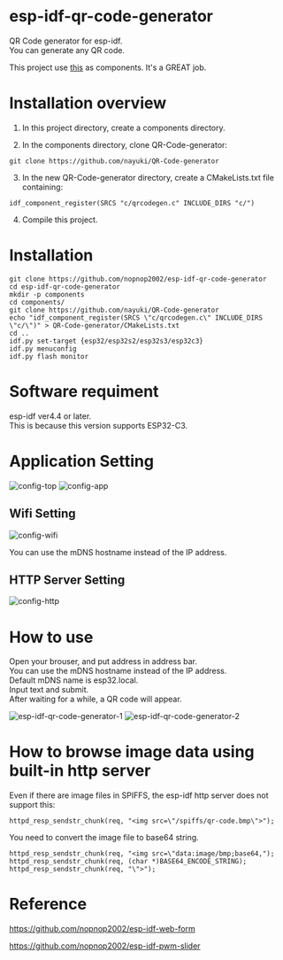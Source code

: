 # esp-idf-qr-code-generator
QR Code generator for esp-idf.   
You can generate any QR code.   

This project use [this](https://github.com/nayuki/QR-Code-generator) as components. It's a GREAT job.   

# Installation overview
1. In this project directory, create a components directory.

2. In the components directory, clone QR-Code-generator:
```
git clone https://github.com/nayuki/QR-Code-generator
```

3. In the new QR-Code-generator directory, create a CMakeLists.txt file containing:
```
idf_component_register(SRCS "c/qrcodegen.c" INCLUDE_DIRS "c/")
```

4. Compile this project.


# Installation
```
git clone https://github.com/nopnop2002/esp-idf-qr-code-generator
cd esp-idf-qr-code-generator
mkdir -p components
cd components/
git clone https://github.com/nayuki/QR-Code-generator
echo "idf_component_register(SRCS \"c/qrcodegen.c\" INCLUDE_DIRS \"c/\")" > QR-Code-generator/CMakeLists.txt
cd ..
idf.py set-target {esp32/esp32s2/esp32s3/esp32c3}
idf.py menuconfig
idf.py flash monitor
```

# Software requiment
esp-idf ver4.4 or later.   
This is because this version supports ESP32-C3.

# Application Setting

![config-top](https://user-images.githubusercontent.com/6020549/183276602-6abd8b3b-4816-4f67-91cb-b3fc76439381.jpg)
![config-app](https://user-images.githubusercontent.com/6020549/183276605-b1372459-bf61-4712-a855-95b59223a116.jpg)

## Wifi Setting

![config-wifi](https://user-images.githubusercontent.com/6020549/183276665-607e2ca0-6caa-43b1-a431-5b4888858ea5.jpg)

You can use the mDNS hostname instead of the IP address.   

## HTTP Server Setting

![config-http](https://user-images.githubusercontent.com/6020549/183277176-2ed5a850-d339-43d4-835f-a00ec021e661.jpg)

# How to use
Open your brouser, and put address in address bar.   
You can use the mDNS hostname instead of the IP address.   
Default mDNS name is esp32.local.   
Input text and submit.   
After waiting for a while, a QR code will appear.   

![esp-idf-qr-code-generator-1](https://user-images.githubusercontent.com/6020549/183276725-faf1fe52-c380-4b26-83d4-b2e3bb31d84b.jpg)
![esp-idf-qr-code-generator-2](https://user-images.githubusercontent.com/6020549/183276723-9f9c9240-2e07-4109-aff4-3c2e1c5dd7cf.jpg)


# How to browse image data using built-in http server   
Even if there are image files in SPIFFS, the esp-idf http server does not support this:   
```
httpd_resp_sendstr_chunk(req, "<img src=\"/spiffs/qr-code.bmp\">");
```

You need to convert the image file to base64 string.   
```
httpd_resp_sendstr_chunk(req, "<img src=\"data:image/bmp;base64,");
httpd_resp_sendstr_chunk(req, (char *)BASE64_ENCODE_STRING);
httpd_resp_sendstr_chunk(req, "\">");
```


# Reference
https://github.com/nopnop2002/esp-idf-web-form

https://github.com/nopnop2002/esp-idf-pwm-slider

